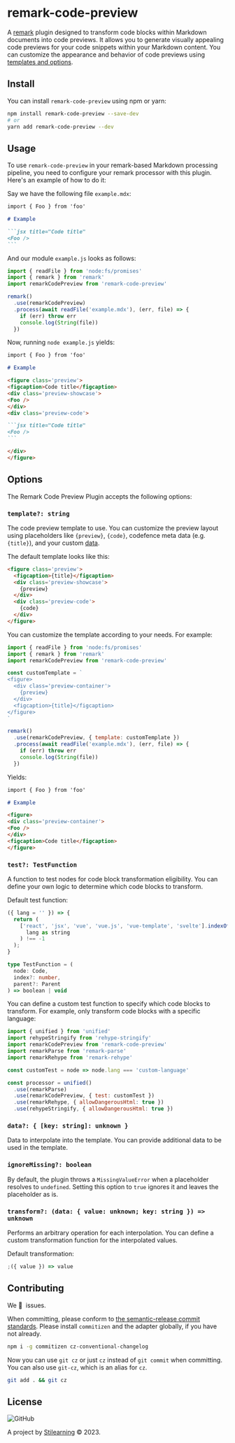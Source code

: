 # remark-code-preview

A [remark](https://github.com/remarkjs/remark) plugin designed to transform code blocks within Markdown documents into code previews. It allows you to generate visually appealing code previews for your code snippets within your Markdown content. You can customize the appearance and behavior of code previews using [templates and options](#options).

## Install

You can install `remark-code-preview` using npm or yarn:

```bash
npm install remark-code-preview --save-dev
# or
yarn add remark-code-preview --dev
```

## Usage

To use `remark-code-preview` in your remark-based Markdown processing pipeline, you need to configure your remark processor with this plugin. Here's an example of how to do it:

Say we have the following file `example.mdx`:

````md
import { Foo } from 'foo'

# Example

```jsx title="Code title"
<Foo />
```
````

And our module `example.js` looks as follows:

```js
import { readFile } from 'node:fs/promises'
import { remark } from 'remark'
import remarkCodePreview from 'remark-code-preview'

remark()
  .use(remarkCodePreview)
  .process(await readFile('example.mdx'), (err, file) => {
    if (err) throw err
    console.log(String(file))
  })
```

Now, running `node example.js` yields:

````md
import { Foo } from 'foo'

# Example

<figure class='preview'>
<figcaption>Code title</figcaption>
<div class='preview-showcase'>
<Foo />
</div>
<div class='preview-code'>

```jsx title="Code title"
<Foo />
```

</div>
</figure>
````

## Options

The Remark Code Preview Plugin accepts the following options:

### `template?: string`

The code preview template to use. You can customize the preview layout using placeholders like `{preview}`, `{code}`, codefence meta data (e.g. `{title}`), and your custom [data](#data--key-string-unknown).

The default template looks like this:

```markdown
<figure class='preview'>
  <figcaption>{title}</figcaption>
  <div class='preview-showcase'>
    {preview}
  </div>
  <div class='preview-code'>
    {code}
  </div>
</figure>
```

You can customize the template according to your needs. For example:

```js
import { readFile } from 'node:fs/promises'
import { remark } from 'remark'
import remarkCodePreview from 'remark-code-preview'

const customTemplate = `
<figure>
  <div class='preview-container'>
    {preview}
  </div>
  <figcaption>{title}</figcaption>
</figure>
`

remark()
  .use(remarkCodePreview, { template: customTemplate })
  .process(await readFile('example.mdx'), (err, file) => {
    if (err) throw err
    console.log(String(file))
  })
```

Yields:

```md
import { Foo } from 'foo'

# Example

<figure>
<div class='preview-container'>
<Foo />
</div>
<figcaption>Code title</figcaption>
</figure>
```

### `test?: TestFunction`

A function to test nodes for code block transformation eligibility. You can define your own logic to determine which code blocks to transform.

Default test function:

```js
({ lang = '' }) => {
  return (
    ['react', 'jsx', 'vue', 'vue.js', 'vue-template', 'svelte'].indexOf(
      lang as string
    ) !== -1
  );
}
```

```ts
type TestFunction = (
  node: Code,
  index?: number,
  parent?: Parent
) => boolean | void
```

You can define a custom test function to specify which code blocks to transform. For example, only transform code blocks with a specific language:

```js
import { unified } from 'unified'
import rehypeStringify from 'rehype-stringify'
import remarkCodePreview from 'remark-code-preview'
import remarkParse from 'remark-parse'
import remarkRehype from 'remark-rehype'

const customTest = node => node.lang === 'custom-language'

const processor = unified()
  .use(remarkParse)
  .use(remarkCodePreview, { test: customTest })
  .use(remarkRehype, { allowDangerousHtml: true })
  .use(rehypeStringify, { allowDangerousHtml: true })
```

### `data?: { [key: string]: unknown }`

Data to interpolate into the template. You can provide additional data to be used in the template.

### `ignoreMissing?: boolean`

By default, the plugin throws a `MissingValueError` when a placeholder resolves to `undefined`. Setting this option to `true` ignores it and leaves the placeholder as is.

### `transform?: (data: { value: unknown; key: string }) => unknown`

Performs an arbitrary operation for each interpolation. You can define a custom transformation function for the interpolated values.

Default transformation:

```js
;({ value }) => value
```

## Contributing

We 💛&nbsp; issues.

When committing, please conform to [the semantic-release commit standards](https://www.conventionalcommits.org/). Please install `commitizen` and the adapter globally, if you have not already.

```bash
npm i -g commitizen cz-conventional-changelog
```

Now you can use `git cz` or just `cz` instead of `git commit` when committing. You can also use `git-cz`, which is an alias for `cz`.

```bash
git add . && git cz
```

## License

![GitHub](https://img.shields.io/github/license/bent10/remark-plugins)

A project by [Stilearning](https://stilearning.com) &copy; 2023.
